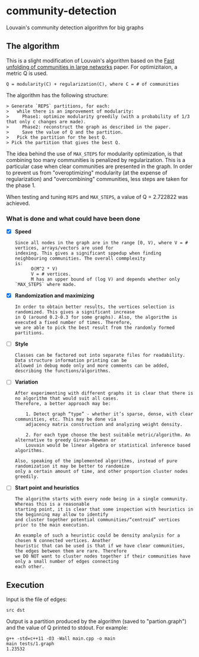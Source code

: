 # community-detection
Louvain's community detection algorithm for big graphs

## The algorithm

This is a slight modification of Louvain's algorithm based on the [Fast unfolding of communities in large networks](https://arxiv.org/abs/0803.0476) paper.
For optimizitaion, a metric Q is used.
```
Q = modularity(C) + regularization(C), where C = # of communities
```
The algorithm has the following structure:
```
> Generate `REPS` partitions, for each:
>   while there is an improvement of modularity:
>     Phase1: optimize modularity greedily (with a probability of 1/3 that only c changes are made).
>     Phase2: reconstruct the graph as described in the paper.
>     Save the value of Q and the partition.
>   Pick the partition for the best Q.
> Pick the partition that gives the best Q.
```
The idea behind the use of `MAX_STEPS` for modularity optimization, is that combining  too many communities
is penalized by regularization. This is a particular case when clear communities are presented in the graph.
In order to prevent us from "overoptimizing" modularity (at the expense of regularization) and "overcombining" communities,
less steps are taken for the phase 1.

When testing and tuning `REPS` and `MAX_STEPS`, a value of Q = 2.722822 was achieved.

### What is done and what could have been done
- [x] **Speed**
      
      Since all nodes in the graph are in the range [0, V), where V = # vertices, arrays/vectors are used for
      indexing. This gives a significant sppedup when finding neighbouring communities. The overall commplexity
      is:
            O(M^2 * V)
            V = # vertices.
            M has an upper bound of (log V) and depends whether only `MAX_STEPS` where made.

- [x] **Randomization and maximizing**
      
      In order to obtain better results, the vertices selection is randomized. This gives a significant increase
      in Q (around 0.2-0.3 for some graphs). Also, the algorithm is executed a fixed number of times. Therefore,
      we are able to pick the best result from the randomly formed partitions.

- [ ] **Style**
  
      Classes can be factored out into separate files for readability. Data structure information printing can be
      allowed in debug mode only and more comments can be added, describing the functions/algorithms.

- [ ] **Variation**

      After experimenting with different graphs it is clear that there is no algorithm that would suit all cases.
      Therefore, a better approach may be:
      
          1. Detect graph “type” - whether it’s sparse, dense, with clear communities, etc. This may be done via
          adjacency matrix construction and analyzing weight density.
          
          2. For each type choose the best suitable metric/algorithm. An alternative to greedy Girvan–Newman or
          Louvain would be linear algebra or statistical inference based algorithms.
      
      Also, speaking of the implemented algorithms, instead of pure randomization it may be better to randomize
      only a certain amount of time, and other proportion cluster nodes greedily.
      
- [ ] **Start point and heuristics**

      The algorithm starts with every node being in a single community. Whereas this is a reasonable
      starting point, it is clear that some inspection with heuristics in the beginning may allow to identify
      and cluster together potential communities/“centroid” vertices prior to the main execution.

      An example of such a heuristic could be density analysis for a chosen N connected vertices. Another
      heuristic that can be used is that if we have clear communities, the edges between them are rare. Therefore
      we DO NOT want to cluster nodes together if their communities have only a small number of edges connecting
      each other.

## Execution
Input is the file of edges:
```
src dst
```
Output is a partition produced by the algorithm (saved to "partion.graph") and the value of Q printed to stdout.
For example:
```
g++ -std=c++11 -O3 -Wall main.cpp -o main
main tests/1.graph
1.23532
```

